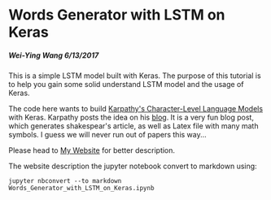 
# Words Generator with LSTM on Keras

##### Wei-Ying Wang 6/13/2017

This is a simple LSTM model built with Keras. The purpose of this tutorial is to help you gain some solid understand LSTM model and the usage of Keras.

The code here wants to build [Karpathy's Character-Level Language Models](https://gist.github.com/karpathy/d4dee566867f8291f086) with Keras. Karpathy posts the idea on his [blog](http://karpathy.github.io/2015/05/21/rnn-effectiveness/). It is a very fun blog post, which generates shakespear's article, as well as Latex file with many math symbols. I guess we will never run out of papers this way...

Please head to [My Website](wayinone.github.io) for better description.

The website description the jupyter notebook convert to markdown using:
```
jupyter nbconvert --to markdown Words_Generator_with_LSTM_on_Keras.ipynb
```
